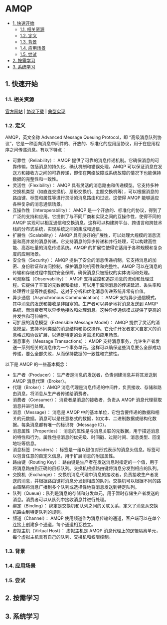 # AMQP<!-- omit in toc -->

- [1. 快速开始](#1-快速开始)
  - [1.1. 相关资源](#11-相关资源)
  - [1.2. 定义](#12-定义)
  - [1.3. 背景](#13-背景)
  - [1.4. 应用场景](#14-应用场景)
  - [1.5. 尝试](#15-尝试)
- [2. 按需学习](#2-按需学习)
- [3. 系统学习](#3-系统学习)

## 1. 快速开始

### 1.1. 相关资源

[官方网站](https://www.amqp.org) | [协议下载](https://www.amqp.org/resources/download) | [典型实现](https://www.amqp.org/about/examples)

### 1.2. 定义

AMQP，英文全称 Advanced Message Queuing Protocol，即 “高级消息队列协议”，它是一种面向消息中间件的、开放的、标准化的应用层协议，用于在应用程序之间传递消息。有以下特点：

- 可靠性（Reliability）： AMQP 提供了可靠的消息传递机制。它确保消息的可靠传输，包括消息的持久化、确认机制和错误处理。AMQP 可以保证消息在发送方和接收方之间的可靠传递，即使在网络故障或系统故障的情况下也能保持数据的完整性和一致性。
- 灵活性（Flexibility）： AMQP 具有灵活的消息路由和传递模型。它支持多种交换机类型（如直连交换机、扇形交换机、主题交换机等），可以根据消息的路由键、标签和属性等进行灵活的消息路由和过滤。这使得 AMQP 能够适应各种复杂的消息通信场景。
- 互操作性（Interoperability）： AMQP 是一个开放的、标准化的协议，得到了广泛的支持和应用。它提供了与不同厂商和实现之间的互操作性，使得不同的 AMQP 实现可以相互通信和交换消息。这样可以构建跨平台、跨语言和跨技术栈的分布式系统，实现系统之间的集成和通信。
- 扩展性（Scalability）： AMQP 具有良好的扩展性，可以处理大规模的消息流量和高并发的消息传递。它支持消息的异步传递和并行处理，可以构建高性能、高吞吐量的消息传递系统。AMQP 的扩展性使得它适用于各种规模和复杂度的应用场景。
- 安全性（Security）： AMQP 提供了安全的消息传递机制。它支持消息的加密、身份验证和访问控制，保护消息的机密性和完整性。AMQP 可以在消息的传输和存储过程中提供安全保障，确保消息只被授权的实体访问和处理。
- 可观察性（Observability）： AMQP 支持监控和追踪消息的流动和处理过程。它提供了丰富的元数据和指标，可以用于监测消息的传递延迟、丢失率和处理吞吐量等性能指标。这对于分析和优化消息传递系统非常有价值。
- 异步通信（Asynchronous Communication）： AMQP 支持异步通信模式，其中消息的发送和接收是非阻塞的。生产者可以异步地将消息发送到 AMQP 系统，而消费者可以异步地接收和处理消息。这种异步通信模式提供了更高的并发性和可伸缩性。
- 可扩展的消息模型（Extensible Message Model）： AMQP 提供了灵活的消息模型，支持不同类型的消息结构和协议操作。它允许开发者定义自定义的消息格式和协议扩展，以满足特定的业务需求和应用场景。
- 消息事务（Message Transactions）： AMQP 支持消息事务，允许生产者发送一系列相关的消息作为一个事务单元。这样可以确保这些消息要么全部成功传递，要么全部失败，从而保持数据的一致性和完整性。

以下是 AMQP 的一些基本概念：

- 生产者（Producer）： 生产者是消息的发送者，负责创建消息并将其发送到 AMQP 消息代理（Broker）。
- 代理（Broker）： AMQP 消息代理是消息传递的中间件，负责接收、存储和路由消息，将消息从生产者传递给消费者。
- 消费者（Consumer）： 消费者是消息的接收者，负责从 AMQP 消息代理获取消息并进行处理。
- 消息（Message）： 消息是 AMQP 中的基本单位，它包含要传递的数据和相关的元数据。消息可以是任意格式的数据，如文本、二进制数据或结构化数据。每条消息都有唯一的标识符（Message ID）。
- 消息属性（Properties）： 消息的属性是与消息关联的元数据，用于描述消息的特性和行为。属性包括消息的优先级、时间戳、过期时间、消息类型、回复地址等信息。
- 消息标签（Headers）： 标签是一组以键值对形式表示的消息头信息。标签可以包含任意的自定义信息，用于扩展消息的附加属性。
- 路由键（Routing Key）： 路由键是生产者在发送消息时指定的一个值，用于将消息路由到正确的目标队列。交换机根据路由键将消息分发到相应的队列。
- 交换机（Exchange）： 交换机消息代理中消息的接收者，负责接收生产者发送的消息，并根据路由键将消息分发到相应的队列。交换机可以根据不同的路由策略将消息广播到多个队列或选择性地将消息发送到特定队列。
- 队列（Queue）：队列是消息的存储和分发单元，用于暂时存储生产者发送的消息。消费者可以从队列中接收消息并进行处理。
- 绑定（Binding）： 绑定是交换机和队列之间的关联关系，定义了消息从交换机路由到特定队列的规则。
- 频道（Channel）： AMQP 使用频道作为消息传输的通道，客户端可以在单个连接上创建多个通道，每个通道相互独立。
- 虚拟主机（Virtual Host）： 虚拟主机是 AMQP 消息代理上的逻辑隔离单元，每个虚拟主机具有自己的队列、交换机和权限控制。

### 1.3. 背景

### 1.4. 应用场景

### 1.5. 尝试

## 2. 按需学习

## 3. 系统学习
